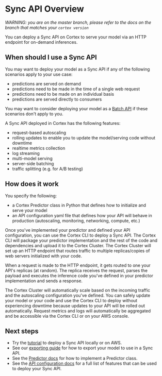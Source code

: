 # Sync API Overview

_WARNING: you are on the master branch, please refer to the docs on the branch that matches your `cortex version`_

You can deploy a Sync API on Cortex to serve your model via an HTTP endpoint for on-demand inferences.

## When should I use a Sync API

You may want to deploy your model as a Sync API if any of the following scenarios apply to your use case:

* predictions are served on demand
* predictions need to be made in the time of a single web request
* predictions need to be made on an individual basis
* predictions are served directly to consumers

You may want to consider deploying your model as a [Batch API](batchapi.md) if these scenarios don't apply to you.

A Sync API deployed in Cortex has the following features:

* request-based autoscaling
* rolling updates to enable you to update the model/serving code without downtime
* realtime metrics collection
* log streaming
* multi-model serving
* server-side batching
* traffic splitting (e.g. for A/B testing)

## How does it work

You specify the following:

* a Cortex Predictor class in Python that defines how to initialize and serve your model
* an API configuration yaml file that defines how your API will behave in production (autoscaling, monitoring, networking, compute, etc.)

Once you've implemented your predictor and defined your API configuration, you can use the Cortex CLI to deploy a Sync API. The Cortex CLI will package your predictor implementation and the rest of the code and dependencies and upload it to the Cortex Cluster. The Cortex Cluster will set up an HTTP endpoint that routes traffic to multiple replicas/copies of web servers initialized with your code.

When a request is made to the HTTP endpoint, it gets routed to one your API's replicas (at random). The replica receives the request, parses the payload and executes the inference code you've defined in your predictor implementation and sends a response.

The Cortex Cluster will automatically scale based on the incoming traffic and the autoscaling configuration you've defined. You can safely update your model or your code and use the Cortex CLI to deploy without experiencing downtime because updates to your API will be rolled out automatically. Request metrics and logs will automatically be aggregated and be accessible via the Cortex CLI or on your AWS console.

## Next steps

* Try the [tutorial](../../examples/sklearn/iris-classifier/README.md) to deploy a Sync API locally or on AWS.
* See our [exporting guide](../guides/exporting.md) for how to export your model to use in a Sync API.
* See the [Predictor docs](syncapi/predictors.md) for how to implement a Predictor class.
* See the [API configuration docs](syncapi/api-configuration.md) for a full list of features that can be used to deploy your Sync API.
